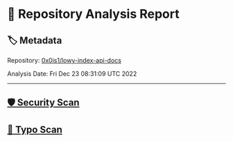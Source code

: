 # 🧪 Repository Analysis Report

## 🏷️ Metadata

Repository:
[0x0is1/lowy-index-api-docs](https://github.com/0x0is1/lowy-index-api-docs)

Analysis Date:
Fri Dec 23 08:31:09 UTC 2022

---

## [🛡️ Security Scan](./security)


## [🚫 Typo Scan](./typos)


